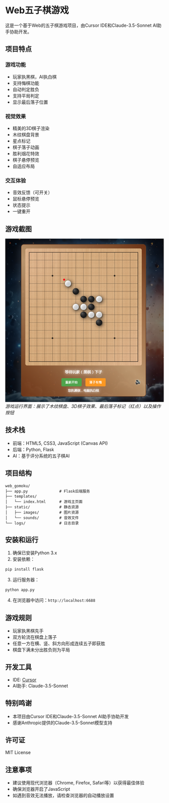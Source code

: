 # Web五子棋游戏

这是一个基于Web的五子棋游戏项目，由Cursor IDE和Claude-3.5-Sonnet AI助手协助开发。

## 项目特点

### 游戏功能
- 玩家执黑棋，AI执白棋
- 支持悔棋功能
- 自动判定胜负
- 支持平局判定
- 显示最后落子位置

### 视觉效果
- 精美的3D棋子渲染
- 木纹棋盘背景
- 星点标记
- 棋子落子动画
- 胜利烟花特效
- 棋子悬停预览
- 自适应布局

### 交互体验
- 音效反馈（可开关）
- 鼠标悬停预览
- 状态提示
- 一键重开

## 游戏截图
![游戏界面](screenshots/gameplay.png)
*游戏运行界面：展示了木纹棋盘、3D棋子效果、最后落子标记（红点）以及操作按钮*

## 技术栈
- 前端：HTML5, CSS3, JavaScript (Canvas API)
- 后端：Python, Flask
- AI：基于评分系统的五子棋AI

## 项目结构
```
web_gomoku/
├── app.py              # Flask后端服务
├── templates/          
│   └── index.html      # 游戏主页面
├── static/             # 静态资源
│   ├── images/         # 图片资源
│   └── sounds/         # 音效文件
└── logs/               # 日志目录
```

## 安装和运行

1. 确保已安装Python 3.x
2. 安装依赖：
```bash
pip install flask
```

3. 运行服务器：
```bash
python app.py
```

4. 在浏览器中访问：`http://localhost:6688`

## 游戏规则
- 玩家执黑棋先手
- 双方轮流在棋盘上落子
- 任意一方在横、竖、斜方向形成连续五子即获胜
- 棋盘下满未分出胜负则为平局

## 开发工具
- IDE: [Cursor](https://cursor.com/)
- AI助手: Claude-3.5-Sonnet

## 特别鸣谢
- 本项目由Cursor IDE和Claude-3.5-Sonnet AI助手协助开发
- 感谢Anthropic提供的Claude-3.5-Sonnet模型支持

## 许可证
MIT License

## 注意事项
- 建议使用现代浏览器（Chrome, Firefox, Safari等）以获得最佳体验
- 确保浏览器开启了JavaScript
- 如遇到音效无法播放，请检查浏览器的自动播放设置 